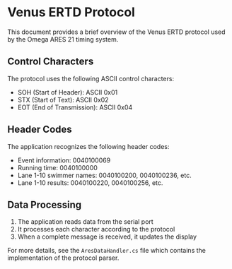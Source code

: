 # Venus ERTD Protocol

This document provides a brief overview of the Venus ERTD protocol used by the Omega ARES 21 timing system.

## Control Characters

The protocol uses the following ASCII control characters:

- SOH (Start of Header): ASCII 0x01
- STX (Start of Text): ASCII 0x02
- EOT (End of Transmission): ASCII 0x04

## Header Codes

The application recognizes the following header codes:

- Event information: 0040100069
- Running time: 0040100000
- Lane 1-10 swimmer names: 0040100200, 0040100236, etc.
- Lane 1-10 results: 0040100220, 0040100256, etc.

## Data Processing

1. The application reads data from the serial port
2. It processes each character according to the protocol
3. When a complete message is received, it updates the display

For more details, see the `AresDataHandler.cs` file which contains the implementation of the protocol parser.
